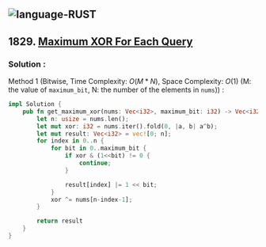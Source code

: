 ![language-RUST](https://img.shields.io/badge/RUST-8d4004?style=for-the-badge&logo=RUST)
---

## 1829. [Maximum XOR For Each Query](https://leetcode.com/problems/maximum-xor-for-each-query)

### Solution :

Method 1 (Bitwise, Time Complexity: $O(M*N)$, Space Complexity: $O(1)$ (M: the value of `maximum_bit`, N: the number of the elements in `nums`)) :
```rust
impl Solution {
    pub fn get_maximum_xor(nums: Vec<i32>, maximum_bit: i32) -> Vec<i32> {
        let n: usize = nums.len();
        let mut xor: i32 = nums.iter().fold(0, |a, b| a^b);
        let mut result: Vec<i32> = vec![0; n];
        for index in 0..n {
            for bit in 0..maximum_bit {
                if xor & (1<<bit) != 0 {
                    continue;
                }

                result[index] |= 1 << bit;
            }
            xor ^= nums[n-index-1];
        }

        return result
    }
}
```
